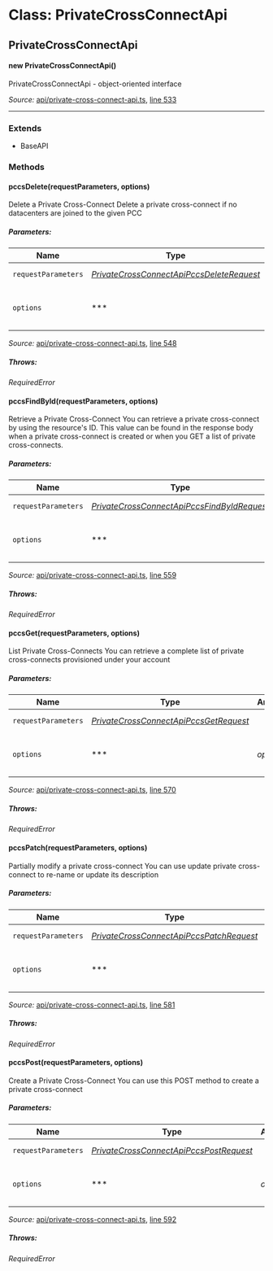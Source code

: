 # Class: PrivateCrossConnectApi

## PrivateCrossConnectApi

#### new PrivateCrossConnectApi()

PrivateCrossConnectApi - object-oriented interface

*Source:*
[api/private-cross-connect-api.ts](/../..//../../api/private-cross-connect-api.ts), [line 533](/../..//../../api/private-cross-connect-api.ts#L533)

---------------

### Extends

- BaseAPI

### Methods

#### pccsDelete(requestParameters, options)

Delete a Private Cross-Connect
Delete a private cross-connect if no datacenters are joined to the given PCC

##### Parameters:

|Name|Type|Argument|Description|
|----|----|--------|-----------|
|`requestParameters`|*[PrivateCrossConnectApiPccsDeleteRequest](global.md#PrivateCrossConnectApiPccsDeleteRequest)*|  |Request parameters.|
|`options`|***|*optional*  |Override http request option.|

*Source:*
[api/private-cross-connect-api.ts](/../../api/private-cross-connect-api.ts), [line 548](/../../api/private-cross-connect-api.ts#L548)

##### Throws:

*RequiredError*

#### pccsFindById(requestParameters, options)

Retrieve a Private Cross-Connect
You can retrieve a private cross-connect by using the resource\'s ID. This value can be found in the response body when a private cross-connect is created or when you GET a list of private cross-connects.

##### Parameters:

|Name|Type|Argument|Description|
|----|----|--------|-----------|
|`requestParameters`|*[PrivateCrossConnectApiPccsFindByIdRequest](global.md#PrivateCrossConnectApiPccsFindByIdRequest)*|  |Request parameters.|
|`options`|***|*optional*  |Override http request option.|

*Source:*
[api/private-cross-connect-api.ts](/../../api/private-cross-connect-api.ts), [line 559](/../../api/private-cross-connect-api.ts#L559)

##### Throws:

*RequiredError*

#### pccsGet(requestParameters, options)

List Private Cross-Connects
You can retrieve a complete list of private cross-connects provisioned under your account

##### Parameters:

|Name|Type|Argument|Description|
|----|----|--------|-----------|
|`requestParameters`|*[PrivateCrossConnectApiPccsGetRequest](global.md#PrivateCrossConnectApiPccsGetRequest)*|  |Request parameters.|
|`options`|***|*optional*  |Override http request option.|

*Source:*
[api/private-cross-connect-api.ts](/../../api/private-cross-connect-api.ts), [line 570](/../../api/private-cross-connect-api.ts#L570)

##### Throws:

*RequiredError*

#### pccsPatch(requestParameters, options)

Partially modify a private cross-connect
You can use update private cross-connect to re-name or update its description

##### Parameters:

|Name|Type|Argument|Description|
|----|----|--------|-----------|
|`requestParameters`|*[PrivateCrossConnectApiPccsPatchRequest](global.md#PrivateCrossConnectApiPccsPatchRequest)*|  |Request parameters.|
|`options`|***|*optional*  |Override http request option.|

*Source:*
[api/private-cross-connect-api.ts](/../../api/private-cross-connect-api.ts), [line 581](/../../api/private-cross-connect-api.ts#L581)

##### Throws:

*RequiredError*

#### pccsPost(requestParameters, options)

Create a Private Cross-Connect
You can use this POST method to create a private cross-connect

##### Parameters:

|Name|Type|Argument|Description|
|----|----|--------|-----------|
|`requestParameters`|*[PrivateCrossConnectApiPccsPostRequest](global.md#PrivateCrossConnectApiPccsPostRequest)*|  |Request parameters.|
|`options`|***|*optional*  |Override http request option.|

*Source:*
[api/private-cross-connect-api.ts](/../../api/private-cross-connect-api.ts), [line 592](/../../api/private-cross-connect-api.ts#L592)

##### Throws:

*RequiredError*
